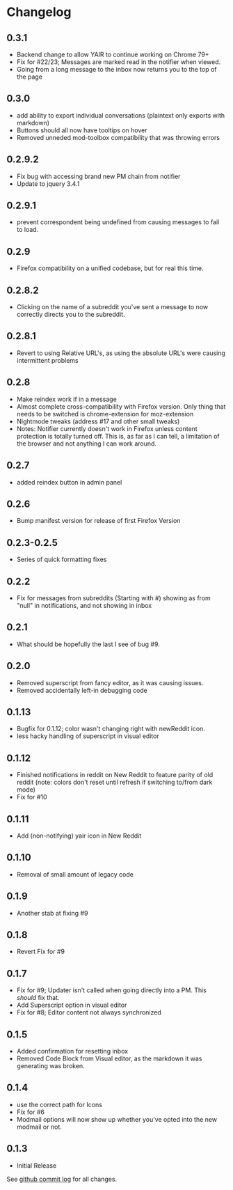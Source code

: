 # Changelog

## 0.3.1
* Backend change to allow YAIR to continue working on Chrome 79+
* Fix for #22/23; Messages are marked read in the notifier when viewed.
* Going from a long message to the inbox now returns you to the top of the page

## 0.3.0
* add ability to export individual conversations (plaintext only exports with markdown)
* Buttons should all now have tooltips on hover
* Removed unneded mod-toolbox compatibility that was throwing errors

## 0.2.9.2
* Fix bug with accessing brand new PM chain from notifier
* Update to jquery 3.4.1 

## 0.2.9.1
* prevent correspondent being undefined from causing messages to fail to load.

## 0.2.9
* Firefox compatibility on a unified codebase, but for real this time.

## 0.2.8.2
* Clicking on the name of a subreddit you've sent a message to now correctly directs you to the subreddit.

## 0.2.8.1
* Revert to using Relative URL's, as using the absolute URL's were causing intermittent problems

## 0.2.8
* Make reindex work if in a message
* Almost complete cross-compatibility with Firefox version. Only thing that needs to be switched is chrome-extension for moz-extension
* Nightmode tweaks (address #17 and other small tweaks)
* Notes: Notifier currently doesn't work in Firefox unless content protection is totally turned off. This is, as far as I can tell, a limitation of the browser and not anything I can work around.

## 0.2.7
* added reindex button in admin panel

## 0.2.6
* Bump manifest version for release of first Firefox Version

## 0.2.3-0.2.5
* Series of quick formatting fixes

## 0.2.2
* Fix for messages from subreddits (Starting with #) showing as from "null" in notifications, and not showing in inbox

## 0.2.1
* What should be hopefully the last I see of bug #9.

## 0.2.0
* Removed superscript from fancy editor, as it was causing issues.
* Removed accidentally left-in debugging code

## 0.1.13
* Bugfix for 0.1.12; color wasn't changing right with newReddit icon.
* less hacky handling of superscript in visual editor

## 0.1.12
* Finished notifications in reddit on New Reddit to feature parity of old reddit (note: colors don't reset until refresh if switching to/from dark mode)
* Fix for #10

## 0.1.11
* Add (non-notifying) yair icon in New Reddit

## 0.1.10
* Removal of small amount of legacy code

## 0.1.9
* Another stab at fixing #9

## 0.1.8
* Revert Fix for #9

## 0.1.7
* Fix for #9; Updater isn't called when going directly into a PM. This  *should* fix that.
* Add Superscript option in visual editor
* Fix for #8; Editor content not always synchronized

## 0.1.5
* Added confirmation for resetting inbox
* Removed Code Block from Visual editor, as the markdown it was generating was broken.

## 0.1.4
* use the correct path for Icons
* Fix for #6
* Modmail options will now show up whether you've opted into the new modmail or not.

## 0.1.3
* Initial Release

See [github commit log](https://github.com/adhesivecheese/YAIR/commits/master) for all changes.
